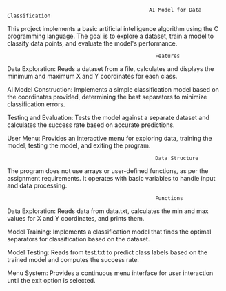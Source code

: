                                                   AI Model for Data Classification
This project implements a basic artificial intelligence algorithm using the C programming language. The goal is to explore a dataset, train a model to classify data points, and evaluate the model's performance.


                                                    Features

Data Exploration: Reads a dataset from a file, calculates and displays the minimum and maximum X and Y coordinates for each class.

AI Model Construction: Implements a simple classification model based on the coordinates provided, determining the best separators to minimize classification errors.

Testing and Evaluation: Tests the model against a separate dataset and calculates the success rate based on accurate predictions.


User Menu: Provides an interactive menu for exploring data, training the model, testing the model, and exiting the program.

                                                    Data Structure
The program does not use arrays or user-defined functions, as per the assignment requirements. It operates with basic variables to handle input and data processing.

                                                    Functions

Data Exploration: Reads data from data.txt, calculates the min and max values for X and Y coordinates, and prints them.

Model Training: Implements a classification model that finds the optimal separators for classification based on the dataset.

Model Testing: Reads from test.txt to predict class labels based on the trained model and computes the success rate.

Menu System: Provides a continuous menu interface for user interaction until the exit option is selected.




